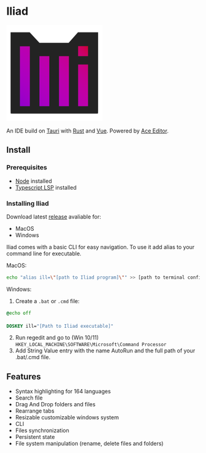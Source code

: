 # Iliad

<img src="./public/logo.png" alt="Iliad logo" width="250px" />

An IDE build on [Tauri](https://tauri.app/) with [Rust](https://www.rust-lang.org/) and [Vue](https://vuejs.org/). Powered by [Ace Editor](https://ace.c9.io/).

## Install

### Prerequisites

* [Node](https://nodejs.org/en) installed
* [Typescript LSP](https://github.com/typescript-language-server/typescript-language-server) installed

### Installing Iliad

Download latest [release](https://github.com/KrosFire/Iliad/releases) avaliable for:

* MacOS
* Windows

Iliad comes with a basic CLI for easy navigation. To use it add alias to your command line for executable.

MacOS:

```sh
echo "alias ill=\"[path to Iliad program]\"" >> [path to terminal config file]
```

Windows:

1. Create a `.bat` or `.cmd` file:
```bat
@echo off

DOSKEY ill="[Path to Iliad executable]"
```
2. Run regedit and go to (Win 10/11) `HKEY_LOCAL_MACHINE\SOFTWARE\Microsoft\Command Processor`
3. Add String Value entry with the name AutoRun and the full path of your .bat/.cmd file.

## Features

* Syntax highlighting for 164 languages
* Search file
* Drag And Drop folders and files
* Rearrange tabs
* Resizable customizable windows system
* CLI
* Files synchronization
* Persistent state
* File system manipulation (rename, delete files and folders)

